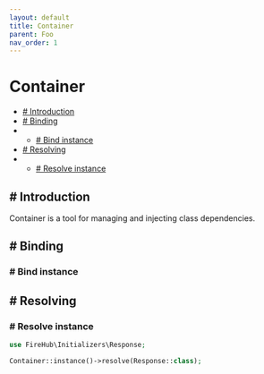 ```yaml
---
layout: default
title: Container
parent: Foo
nav_order: 1
---
```

# Container

- [# Introduction](#-introduction)
- [# Binding](#-binding)
- - [# Bind instance](#-bind-instance)
- [# Resolving](#-resolving)
- - [# Resolve instance](#-resolve-instance)

## # Introduction
Container is a tool for managing and injecting class dependencies.

## # Binding

### # Bind instance

## # Resolving

### # Resolve instance

```php
use FireHub\Initializers\Response;

Container::instance()->resolve(Response::class);
```
